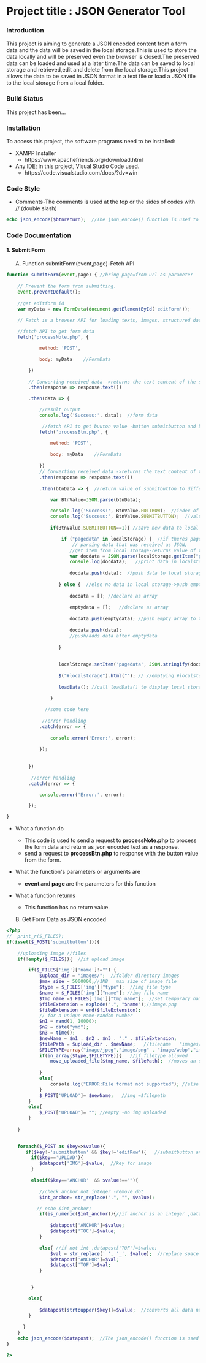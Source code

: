# Project title : JSON Generator Tool 
<h3>Introduction</h3>
<p>This project is aiming to generate a JSON encoded content from a form data and the data will be saved in the local storage.This is used to store the data locally and will be preserved even the browser is closed.The preserved data can be loaded and used at a later time.The data can be saved to local storage and retrieved,edit and delete from the local storage.This project allows the data to be saved in JSON format in a text file or load a JSON file to the local storage from a local folder.</p>
<h3>Build Status</h3>
<p>This project has been...</p>
<h3>Installation</h3>
<p>To access this project, the software programs need to be installed:</p>
<ul>
  <li>XAMPP Installer<ul><li>https://www.apachefriends.org/download.html</li></ul></li>
  <li>Any IDE; in this project, Visual Studio Code used.<ul><li>https://code.visualstudio.com/docs/?dv=win</li></ul></li>
</ul>
<h3>Code Style</h3>
<ul><li>Comments-The comments is used at the top or the sides of codes with // (double slash)</li></ul>
 
```php
echo json_encode($btnreturn);  //The json_encode() function is used to encode a value to JSON format. 
```
<h3>Code Documentation</h3>
<h4>1. Submit Form</h4>
<ul>A. Function submitForm(event,page)-Fetch API</ul>

```javascript
function submitForm(event,page) { //bring page=from url as parameter
   
    // Prevent the form from submitting.
    event.preventDefault();
   
    //get editform id
    var myData = new FormData(document.getElementById('editForm'));

    // Fetch is a browser API for loading texts, images, structured data, asynchronously to update an HTML page
   
    //fetch API to get form data
    fetch('processNote.php', {

            method: 'POST',

            body: myData    //FormData

        })
        
        // Converting received data ->returns the text content of the selected elements.
        .then(response => response.text())

        .then(data => {

            //result output
            console.log('Success:', data);  //form data

             //fetch API to get buuton value -button submitbutton and button editrow from form
            fetch('processBtn.php', {

                method: 'POST',
    
                body: myData    //FormData
    
            })
            // Converting received data ->returns the text content of the selected elements.
            .then(response => response.text())
    
            .then(btnData => {  //return value of submitbutton to differentiate between save and edit

                var BtnValue=JSON.parse(btnData);

                console.log('Success:', BtnValue.EDITROW);  //index of row data to be edited
                console.log('Success:', BtnValue.SUBMITBUTTON);  //value of submitton if 1=save ,2=edit body data,3=edit main,4=submit empty form for main of body 
                
                if(BtnValue.SUBMITBUTTON==1){ //save new data to local storage

                    if ("pagedata" in localStorage) {  //if theres pagedata in localStorage
                        // parsing data that was received as JSON;   
                       //get item from local storage-returns value of the specified Storage Object item
                       var docdata = JSON.parse(localStorage.getItem("pagedata")) ? JSON.parse(localStorage.getItem("pagedata")) : [];
                       console.log(docdata);   //print data in localstorage 
                      
                       docdata.push(data);  //push data to local storage
       
                   } else {  //else no data in local storage->push empty array
       
                       docdata = []; //declare as array
       
                       emptydata = [];   //declare as array
       
                       docdata.push(emptydata); //push empty array to the empty localStorage
       
                       docdata.push(data);
                       //push/adds data after emptydata
                    
                   }
       
                 
                   localStorage.setItem('pagedata', JSON.stringify(docdata));  //  sets the value of the "data" Object item.Save Data to Local Storage.
                  
                   $("#localstorage").html(""); // //emptying #localstorage container so no repeated data is displayed
                   
                   loadData(); //call loadData() to display local storage data of pagedata
     
                }

              //some code here
    
             //error handling
            .catch(error => {
    
                console.error('Error:', error);
    
            });
    
           
        })
        
         //error handling
        .catch(error => {

            console.error('Error:', error);

        });

}
```
<ul><li>What a function do</li><ul><li>This code is used to send a request to <strong>processNote.php</strong> to process the form data and return as json encoded text as a response.</li><li> send a request to <strong>processBtn.php</strong> to response with the button value from the form.</li></ul></ul>
<ul><li>What the function's parameters or arguments are</li><ul><li><strong> event </strong> and <strong> page </strong>are the parameters for this function</li></ul></ul>
<ul><li>What a function returns</li><ul><li>This function has no return value.</li></ul></ul>

<ul>B. Get Form Data as JSON encoded</ul>

``` php
<?php 
//  print_r($_FILES);
if(isset($_POST['submitbutton'])){ 
    
    //uploading image //files
    if(!empty($_FILES)){  //if upload image

        if($_FILES['img']['name']!="") {
            $upload_dir = "images/";  //folder directory images
            $max_size = 5000000;//1MB   max size of image file
            $type = $_FILES['img']["type"];  //img file type
            $name = $_FILES['img']["name"]; //img file name
            $tmp_name =$_FILES['img']["tmp_name"];  //set temporary name
            $fileExtension = explode(".", "$name");//image.png
            $fileExtension = end($fileExtension);
            // for a unique name-random number
            $n1 = rand(1, 10000);
            $n2 = date("ymd");
            $n3 = time();
            $newName = $n1 . $n2 . $n3 . "." . $fileExtension;
            $filePath = $upload_dir . $newName;   //filename   "images/57492206081654692732.jpeg"
            $FILETYPE=array("image/jpeg","image/png" , "image/webp","image/bmp","image/gif");
            if(in_array($type,$FILETYPE)){   //if filetype allowed
                move_uploaded_file($tmp_name, $filePath);  //moves an uploaded img file to a directory
               
            }
            else{
                console.log("ERROR:File format not supported"); //else print error in console log
            }
            $_POST['UPLOAD']= $newName;   //img =$filepath
        }
        else{
            $_POST['UPLOAD']= ""; //empty -no img uploaded
        }
       
    }

   
    foreach($_POST as $key=>$value){
       if($key!='submitbutton' && $key!='editRow'){   //submitbutton and editrow not included
         if($key=='UPLOAD'){
            $datapost['IMG']=$value;  //key for image
         }

         elseif($key=='ANCHOR'  && $value!==""){
            
            //check anchor not integer -remove dot
            $int_anchor= str_replace(".", "", $value);

           // echo $int_anchor;
            if(is_numeric($int_anchor)){//if anchor is an integer ,datapost['TOC']=$value;
                
                $datapost['ANCHOR']=$value;
                $datapost['TOC']=$value;
            }

            else{ //if not int ,datapost['TOF']=$value;
                $val = str_replace(' ', '_', $value);  //replace space with underscore if anchor figure 1 ->figure1 as anchor cannot have space
                $datapost['ANCHOR']=$val;
                $datapost['TOF']=$val;
            }
           

         }

        else{
 
            $datapost[strtoupper($key)]=$value;  //converts all data name to uppercase
        }
                     
      }
    }
    echo json_encode($datapost);  //The json_encode() function is used to encode a value to JSON format.   
}

?>
```
